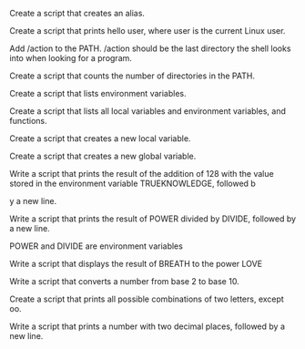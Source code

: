 Create a script that creates an alias.                                                                                                  

Create a script that prints hello user, where user is the current Linux user.                                                           

Add /action to the PATH. /action should be the last directory the shell looks into when looking for a program.                          

Create a script that counts the number of directories in the PATH.                                                                      

Create a script that lists environment variables.                                                                                       

Create a script that lists all local variables and environment variables, and functions.                                                

Create a script that creates a new local variable.                                                                                      

Create a script that creates a new global variable.                                                                                     

Write a script that prints the result of the addition of 128 with the value stored in the environment variable TRUEKNOWLEDGE, followed b

y a new line.                                                                                                                           

Write a script that prints the result of POWER divided by DIVIDE, followed by a new line.                                               

                                                                                                                                        

                                                                                                                                        

                                                                                                                                        

POWER and DIVIDE are environment variables                                                                                              

Write a script that displays the result of BREATH to the power LOVE                                                                     

Write a script that converts a number from base 2 to base 10.                                                                           

Create a script that prints all possible combinations of two letters, except oo.                                                        

Write a script that prints a number with two decimal places, followed by a new line. 
